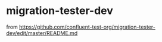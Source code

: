 # migration-tester-dev
from https://github.com/confluent-test-org/migration-tester-dev/edit/master/README.md
